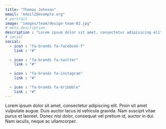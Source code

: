 ```yaml
---
title: "Thomas Johnson"
email: "email2@example.org"
# portrait
image: "images/team/design-team-02.jpg" 
# meta description
description : "Lorem ipsum dolor sit amet, consectetur adipisicing elit, sed do eiusmod tempor incididunt ut labore. dolore magna aliqua. Ut enim ad minim veniam, quis nostrud."
# social
social:
  - icon : "fa-brands fa-facebook-f"
    link : "#"
    
  - icon : "fa-brands fa-twitter"
    link : "#"
    
  - icon : "fa-brands fa-instagram"
    link : "#"
    
  - icon : "fa-brands fa-dribbble"
    link : "#"
---
```


Lorem ipsum dolor sit amet, consectetur adipiscing elit. Proin sit amet vulputate augue. Duis auctor lacus id vehicula gravida. Nam suscipit vitae purus et laoreet.
Donec nisi dolor, consequat vel pretium id, auctor in dui. Nam iaculis, neque ac ullamcorper.